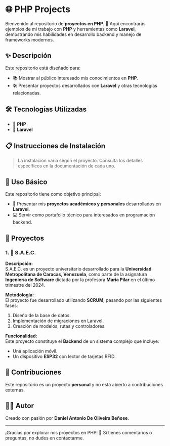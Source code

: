 # 🌐 PHP Projects  

Bienvenido al repositorio de **proyectos en PHP**. 🚀 Aquí encontrarás ejemplos de mi trabajo con **PHP** y herramientas como **Laravel**, demostrando mis habilidades en desarrollo backend y manejo de frameworks modernos.  

## ✨ Descripción  
Este repositorio está diseñado para:  
- 📚 Mostrar al público interesado mis conocimientos en **PHP**.  
- 🛠️ Presentar proyectos desarrollados con **Laravel** y otras tecnologías relacionadas.  

## 🛠️ Tecnologías Utilizadas  
- 🐘 **PHP**  
- 🎯 **Laravel**  

## 📋 Instrucciones de Instalación  
> La instalación varía según el proyecto. Consulta los detalles específicos en la documentación de cada uno.  

## 🎯 Uso Básico  
Este repositorio tiene como objetivo principal:  
- 🌟 Presentar mis **proyectos académicos y personales** desarrollados en **Laravel**.  
- 💻 Servir como portafolio técnico para interesados en programación backend.  

## 📂 Proyectos  

### 1. 🏫 **S.A.E.C.**  
**Descripción:**  
S.A.E.C. es un proyecto universitario desarrollado para la **Universidad Metropolitana de Caracas, Venezuela**, como parte de la asignatura **Ingeniería de Software** dictada por la profesora **Maria Pilar** en el último trimestre del 2024.  

**Metodología:**  
El proyecto fue desarrollado utilizando **SCRUM**, pasando por las siguientes fases:  
1. Diseño de la base de datos.  
2. Implementación de migraciones en Laravel.  
3. Creación de modelos, rutas y controladores.  

**Funcionalidad:**  
Este proyecto constituye el **Backend** de un sistema complejo que incluye:  
- Una aplicación móvil.  
- Un dispositivo **ESP32** con lector de tarjetas RFID.  

## 🚫 Contribuciones  
Este repositorio es un proyecto **personal** y no está abierto a contribuciones externas.  

## 👨‍💻 Autor  
Creado con pasión por **Daniel Antonio De Oliveira Beñose**.  

---

¡Gracias por explorar mis proyectos en PHP! 🌟 Si tienes comentarios o preguntas, no dudes en contactarme.  

